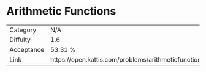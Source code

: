 # Arithmetic Functions

<table>
    <tr>
        <td>Category</td>
        <td>N/A</td>
    </tr>
    <tr>
        <td>Diffulty</td>
        <td>1.6</td>
    </tr>
    <tr>
        <td>Acceptance</td>
        <td>53.31 %</td>
    </tr>
    <tr>
        <td>Link</td>
        <td>https://open.kattis.com/problems/arithmeticfunctions</td>
    </tr>
</table>